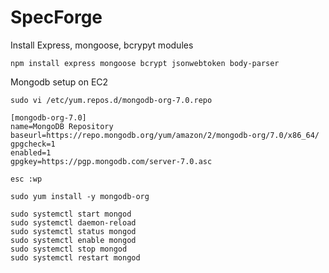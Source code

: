 # SpecForge

Install Express, mongoose, bcrypyt modules 

    npm install express mongoose bcrypt jsonwebtoken body-parser

Mongodb setup on EC2
    
    sudo vi /etc/yum.repos.d/mongodb-org-7.0.repo
    
    [mongodb-org-7.0]
    name=MongoDB Repository
    baseurl=https://repo.mongodb.org/yum/amazon/2/mongodb-org/7.0/x86_64/
    gpgcheck=1
    enabled=1
    gpgkey=https://pgp.mongodb.com/server-7.0.asc 
    
    esc :wp
    
    sudo yum install -y mongodb-org
    
    sudo systemctl start mongod
    sudo systemctl daemon-reload
    sudo systemctl status mongod
    sudo systemctl enable mongod
    sudo systemctl stop mongod
    sudo systemctl restart mongod
